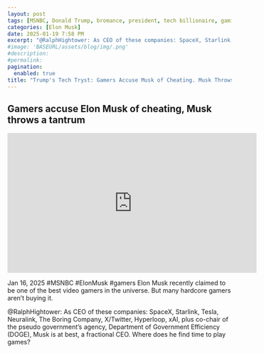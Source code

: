 ```yaml
---
layout: post
tags: [MSNBC, Donald Trump, bromance, president, tech billionaire, gaming, Department of Government Efficiency (DOGE), politics]
categories: [Elon Musk]
date: 2025-01-19 7:58 PM
excerpt: "@RalphHightower: As CEO of these companies: SpaceX, Starlink, Tesla, Neuralink, The Boring Company, X/Twitter, Hyperloop, xAI, plus co-chair of the pseudo government’s agency, Department of Government Efficiency (DOGE), Musk is at best, a fractional CEO. Where does he find time to play games?"
#image: 'BASEURL/assets/blog/img/.png'
#description:
#permalink:
pagination: 
  enabled: true
title: "Trump's Tech Tryst: Gamers Accuse Musk of Cheating. Musk Throws A Trumper Tantrum!"
---
```



## Gamers accuse Elon Musk of cheating, Musk throws a tantrum

<iframe width="560" height="315" src="https://www.youtube.com/embed/XdlrAUIiHUE?si=Qm7uFAJF-J1bp3R8&amp;start=280" title="YouTube video player" frameborder="0" allow="accelerometer; autoplay; clipboard-write; encrypted-media; gyroscope; picture-in-picture; web-share" referrerpolicy="strict-origin-when-cross-origin" allowfullscreen></iframe>

Jan 16, 2025  #MSNBC #ElonMusk #gamers
Elon Musk recently claimed to be one of the best video gamers in the universe. But many hardcore gamers aren’t buying it. 

@RalphHightower: As CEO of these companies: SpaceX, Starlink, Tesla, Neuralink, The Boring Company, X/Twitter, Hyperloop, xAI, plus co-chair of the pseudo government’s agency, Department of Government Efficiency (DOGE), Musk is at best, a fractional CEO. Where does he find time to play games?

